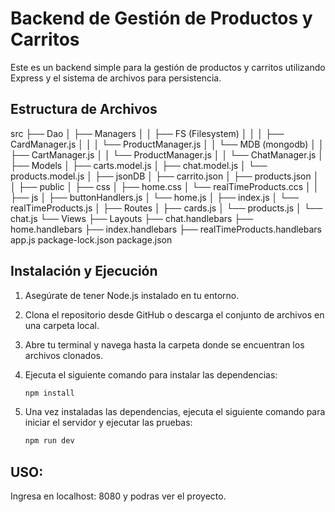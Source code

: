 # Backend de Gestión de Productos y Carritos

Este es un backend simple para la gestión de productos y carritos utilizando Express y el sistema de archivos para persistencia.

## Estructura de Archivos

src
├── Dao
│   ├── Managers
│   │   ├── FS (Filesystem)
│   │   │   ├── CardManager.js
│   │   │   └── ProductManager.js
│   │   └── MDB (mongodb)
│   │       ├── CartManager.js
│   │       └── ProductManager.js
│   │       └── ChatManager.js
│   ├── Models
│       ├── carts.model.js
│       ├── chat.model.js
│       └── products.model.js
│
├── jsonDB
│       ├── carrito.json
│       ├── products.json
│       
│
├── public
│       ├── css
│         ├── home.css
│         └── realTimeProducts.ccs
│
│       ├── js
│         ├── buttonHandlers.js
│         └── home.js
│         ├── index.js
│         └── realTimeProducts.js
│
├── Routes
│   ├── cards.js
│   └── products.js
│   └── chat.js
└── Views
    ├── Layouts
    ├── chat.handlebars 
    ├── home.handlebars
    ├── index.handlebars
    ├── realTimeProducts.handlebars
app.js
package-lock.json
package.json


## Instalación y Ejecución

1. Asegúrate de tener Node.js instalado en tu entorno.

2. Clona el repositorio desde GitHub o descarga el conjunto de archivos en una carpeta local.

3. Abre tu terminal y navega hasta la carpeta donde se encuentran los archivos clonados.

4. Ejecuta el siguiente comando para instalar las dependencias:
    ```bash
    npm install
    ```
5. Una vez instaladas las dependencias, ejecuta el siguiente comando para iniciar el servidor y ejecutar las pruebas:
    ```bash
    npm run dev
    ```

## USO: 
Ingresa en localhost: 8080 y podras ver el proyecto.